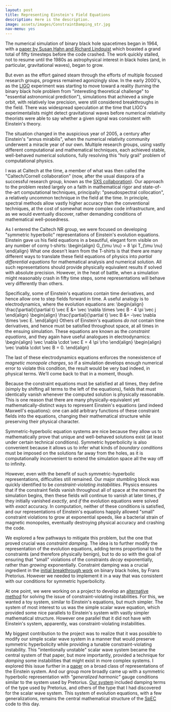 ```yaml
---
layout: post
title: Representing Einstein's Field Equations
description: Here is the description.
image: assets/images/ConstraintDamping_str.jpg
nav-menu: yes
---
```


<head>
<script src="https://cdn.mathjax.org/mathjax/latest/MathJax.js?config=TeX-AMS-MML_HTMLorMML" type="text/javascript"></script>
</head>

The numerical simulation of binary black hole spacetimes began in 1964, with a [paper by Susan Hahn and Richard Lindquist](http://www.sciencedirect.com/science/article/pii/0003491664902234) which boasted a grand total of fifty timesteps before the code crashed. The work quickly stalled, not to resume until the 1980s as astrophysical interest in black holes (and, in particular, gravitational waves), began to grow.

But even as the effort gained steam through the efforts of multiple focused research groups, progress remained agonizingly slow. In the early 2000's, as the [LIGO](https://www.nytimes.com/2016/02/12/science/ligo-gravitational-waves-black-holes-einstein.html) experiment was starting to move toward a reality (turning the binary black hole problem from "interesting theoretical challenge" to "essential astronomical prediction"), simulations that achieved a single orbit, with relatively low precision, were still considered breakthroughs in the field. There was widespread speculation at the time that LIGO's experimentalists might detect gravitational waves before numerical relativity theorists were able to say whether a given signal was consistent with Einstein's theory. 

The situation changed in the auspicious year of 2005, a century after Einstein's "annus mirabilis", when the numerical relativity community underwent a miracle year of our own. Multiple research groups, using vastly different computational and mathematical techniques, each achieved stable, well-behaved numerical solutions, fully resolving this "holy grail" problem of computational physics. 

I was at Caltech at the time, a member of what was then called the "Caltech/Cornell collaboration" (now, after the usual diaspora of a successful research group, known as the [SXS collaboration](https://black-holes.org/)). Our approach to the problem rested largely on a faith in mathematical rigor and state-of-the-art computational techniques, principally: "pseudospectral collocation", a relatively uncommon technique in the field at the time. In principle, spectral methods allow vastly higher accuracy than the conventional techniques, at the cost of somewhat more complex code infrastructure, and as we would eventually discover, rather demanding conditions of mathematical well-posedness.

As I entered the Caltech NR group, we were focused on developing "symmetric hyperbolic" representations of Einstein's evolution equations. Einstein gave us his field equations in a beautiful, elegant form visible on any number of corny t-shirts:
\begin{align}
G_{\mu \nu} = 8 \pi T_{\mu \nu}
\end{align}
What one doesn't learn from the T-shirts is that there are many different ways to translate these field equations of physics into *partial differential equations* for mathematical analysis and numerical solution. All such representations should provide physically equivalent results if solved with absolute precision. However, in the heat of battle, when a simulation might reasonably crash in fifty time steps, some representations will behave very differently than others.

Specifically, some of Einstein's equations contain time derivatives, and hence allow one to step fields forward in time. A useful analogy is to electrodynamics, where the evolution equations are:
\begin{align}
\frac{\partial}{\partial t} \vec E &= \vec \nabla \times \vec B - 4 \pi \vec j
\end{align}
\begin{align}
\frac{\partial}{\partial t} \vec B &= -\vec \nabla \times \vec E.
\end{align}
Others of Einstein's equations *do not* contain time derivatives, and hence must be satisfied throughout space, at all times in the ensuing simulation. These equations are known as the *constraint equations*, and they again have useful analogues in electrodynamics:
\begin{align}
\vec \nabla \cdot \vec E = 4 \pi \rho
\end{align}
\begin{align}
\vec \nabla \cdot \vec B = 0.
\end{align}

The last of these electrodynamics equations enforces the nonexistence of *magnetic monopole charges*, so if a simulation develops enough numerical error to violate this condition, the result would be very bad indeed, in physical terms. We'll come back to that in a moment, though. 

Because the constraint equations must be satisfied at all times, they define (simply by shifting all terms to the left of the equations), fields that must identically vanish whenever the computed solution is physically reasonable. This is one reason that there are many physically-equivalent yet mathematically-distinct ways to represent Einstein's equations (and indeed Maxwell's equations): one can add arbitrary functions of these constraint fields into the equations, changing their mathematical structure while preserving their physical character. 

Symmetric-hyperbolic equation systems are nice because they allow us to mathematically prove that unique and well-behaved solutions exist (at least under certain technical conditions). Symmetric hyperbolicity is also convenient because it allows us to infer what kinds of *boundary conditions* must be imposed on the solutions far away from the holes, as it is computationally inconvenient to extend the simulation space all the way off to infinity. 

However, even with the benefit of such symmetric-hyperbolic representations, difficulties still remained. Our major stumbling block was quickly identified to be *constraint-violating instabilities*. Physics ensures that if the constraint fields vanish throughout all of space at the moment the simulation begins, then these fields will continue to vanish at later times, *if* they initially vanished *exactly*, and *if* the evolution equations were solved with *exact* accuracy. In computation, neither of these conditions is satisfied, and our representations of Einstein's equations happily allowed "small" constraint violations to grow at exponential speeds, like a bacterial strain of magnetic monopoles, eventually destroying physical accuracy and crashing the code. 

We explored a few pathways to mitigate this problem, but the one that proved crucial was *constraint damping*. The idea is to further modify the representation of the evolution equations, adding terms proportional to the constraints (and therefore physically benign), but to do so with the goal of ensuring that "small" violations of the constraints *decay* exponentially, rather than *growing* exponentially. Constraint damping was a crucial ingredient in the [initial breakthrough work](https://journals.aps.org/prl/abstract/10.1103/PhysRevLett.95.121101) on binary black holes, by Frans Pretorius. However we needed to implement it in a way that was consistent with our conditions for symmetric hyperbolicity. 

At one point, we were working on a project to develop an [alternative method](https://arxiv.org/abs/gr-qc/0407011) for solving the issue of constraint-violating instabilities. For this, we wanted a toy system, similar to Einstein's equations, but much simpler. The system of most interest to us was the simple scalar wave equation, which provided some nice parallels to Einstein's system with vastly simpler mathematical structure. However one parallel that it did not have with Einstein's system, apparently, was constraint-violating instabilities. 

My biggest contribution to the project was to realize that it was possible to modify our simple scalar wave system in a manner that would preserve symmetric hyperbolicity while providing a tunable constraint-violating instability. This "intentionally unstable" scalar wave system became the central system of that paper, but more importantly, provided a technique for *damping* some instabilities that might exist in more complex systems. I explored this issue further in a [paper](https://arxiv.org/abs/gr-qc/0703145) on a broad class of representations of the Einstein system. And our group more broadly came up with a symmetric hyperbolic representation with *"generalized harmonic"* gauge conditions similar to the system used by Pretorius. [Our system](https://arxiv.org/abs/gr-qc/0512093) included damping terms of the type used by Pretorius, and others of the type that I had discovered for the scalar wave system. This system of evolution equations, with a few generalizations, remains the central mathematical structure of the [SpEC](https:www.black-holes.org/SpEC.html) code to this day.
